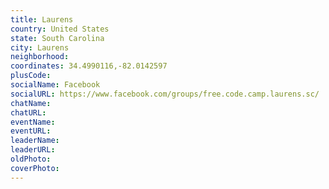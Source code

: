 ```yaml
---
title: Laurens
country: United States
state: South Carolina
city: Laurens
neighborhood: 
coordinates: 34.4990116,-82.0142597
plusCode:
socialName: Facebook
socialURL: https://www.facebook.com/groups/free.code.camp.laurens.sc/
chatName:
chatURL:
eventName:
eventURL:
leaderName:
leaderURL:
oldPhoto: 
coverPhoto:
---
```

